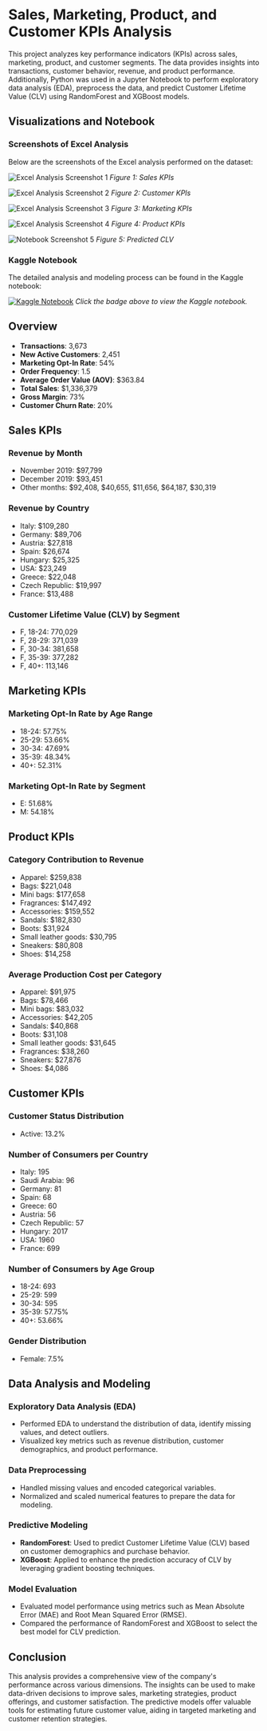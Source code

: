 # Sales, Marketing, Product, and Customer KPIs Analysis

This project analyzes key performance indicators (KPIs) across sales, marketing, product, and customer segments. The data provides insights into transactions, customer behavior, revenue, and product performance. Additionally, Python was used in a Jupyter Notebook to perform exploratory data analysis (EDA), preprocess the data, and predict Customer Lifetime Value (CLV) using RandomForest and XGBoost models.


## Visualizations and Notebook

### Screenshots of Excel Analysis
Below are the screenshots of the Excel analysis performed on the dataset:

![Excel Analysis Screenshot 1](Sales_KPIs.png)
*Figure 1: Sales KPIs*

![Excel Analysis Screenshot 2](Customer_KPIs.png)
*Figure 2: Customer KPIs*

![Excel Analysis Screenshot 3](Marketing_KPIs.png)
*Figure 3: Marketing KPIs*

![Excel Analysis Screenshot 4](Product_KPIs.png)
*Figure 4: Product KPIs*

![Notebook Screenshot 5](predicted_clv.png)
*Figure 5: Predicted CLV*

### Kaggle Notebook
The detailed analysis and modeling process can be found in the Kaggle notebook:

[![Kaggle Notebook](https://www.kaggle.com/static/images/open-in-kaggle.svg)](https://www.kaggle.com/code/abdullah7aled/retail-advanced-analytics)
*Click the badge above to view the Kaggle notebook.*


## Overview

- **Transactions**: 3,673
- **New Active Customers**: 2,451
- **Marketing Opt-In Rate**: 54%
- **Order Frequency**: 1.5
- **Average Order Value (AOV)**: $363.84
- **Total Sales**: $1,336,379
- **Gross Margin**: 73%
- **Customer Churn Rate**: 20%

## Sales KPIs

### Revenue by Month
- November 2019: $97,799
- December 2019: $93,451
- Other months: $92,408, $40,655, $11,656, $64,187, $30,319

### Revenue by Country
- Italy: $109,280
- Germany: $89,706
- Austria: $27,818
- Spain: $26,674
- Hungary: $25,325
- USA: $23,249
- Greece: $22,048
- Czech Republic: $19,997
- France: $13,488

### Customer Lifetime Value (CLV) by Segment
- F, 18-24: 770,029
- F, 28-29: 371,039
- F, 30-34: 381,658
- F, 35-39: 377,282
- F, 40+: 113,146

## Marketing KPIs

### Marketing Opt-In Rate by Age Range
- 18-24: 57.75%
- 25-29: 53.66%
- 30-34: 47.69%
- 35-39: 48.34%
- 40+: 52.31%

### Marketing Opt-In Rate by Segment
- E: 51.68%
- M: 54.18%

## Product KPIs

### Category Contribution to Revenue
- Apparel: $259,838
- Bags: $221,048
- Mini bags: $177,658
- Fragrances: $147,492
- Accessories: $159,552
- Sandals: $182,830
- Boots: $31,924
- Small leather goods: $30,795
- Sneakers: $80,808
- Shoes: $14,258

### Average Production Cost per Category
- Apparel: $91,975
- Bags: $78,466
- Mini bags: $83,032
- Accessories: $42,205
- Sandals: $40,868
- Boots: $31,108
- Small leather goods: $31,645
- Fragrances: $38,260
- Sneakers: $27,876
- Shoes: $4,086

## Customer KPIs

### Customer Status Distribution
- Active: 13.2%

### Number of Consumers per Country
- Italy: 195
- Saudi Arabia: 96
- Germany: 81
- Spain: 68
- Greece: 60
- Austria: 56
- Czech Republic: 57
- Hungary: 2017
- USA: 1960
- France: 699

### Number of Consumers by Age Group
- 18-24: 693
- 25-29: 599
- 30-34: 595
- 35-39: 57.75%
- 40+: 53.66%

### Gender Distribution
- Female: 7.5%

## Data Analysis and Modeling

### Exploratory Data Analysis (EDA)
- Performed EDA to understand the distribution of data, identify missing values, and detect outliers.
- Visualized key metrics such as revenue distribution, customer demographics, and product performance.

### Data Preprocessing
- Handled missing values and encoded categorical variables.
- Normalized and scaled numerical features to prepare the data for modeling.

### Predictive Modeling
- **RandomForest**: Used to predict Customer Lifetime Value (CLV) based on customer demographics and purchase behavior.
- **XGBoost**: Applied to enhance the prediction accuracy of CLV by leveraging gradient boosting techniques.

### Model Evaluation
- Evaluated model performance using metrics such as Mean Absolute Error (MAE) and Root Mean Squared Error (RMSE).
- Compared the performance of RandomForest and XGBoost to select the best model for CLV prediction.


## Conclusion
This analysis provides a comprehensive view of the company's performance across various dimensions. The insights can be used to make data-driven decisions to improve sales, marketing strategies, product offerings, and customer satisfaction. The predictive models offer valuable tools for estimating future customer value, aiding in targeted marketing and customer retention strategies.
